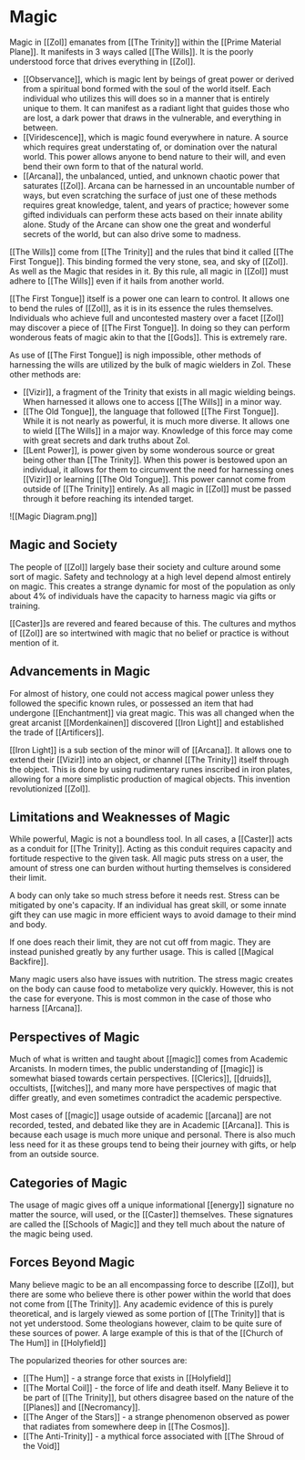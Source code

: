 # Magic
Magic in [[Zol]] emanates from [[The Trinity]] within the [[Prime Material Plane]]. It manifests in 3 ways called [[The Wills]]. It is the poorly understood force that drives everything in [[Zol]].

- [[Observance]], which is magic lent by beings of great power or derived from a spiritual bond formed with the soul of the world itself. Each individual who utilizes this will does so in a manner that is entirely unique to them. It can manifest as a radiant light that guides those who are lost, a dark power that draws in the vulnerable, and everything in between.
- [[Viridescence]], which is magic found everywhere in nature. A source which requires great understating of, or domination over the natural world. This power allows anyone to bend nature to their will, and even bend their own form to that of the natural world.
- [[Arcana]], the unbalanced, untied, and unknown chaotic power that saturates [[Zol]]. Arcana can be harnessed in an uncountable number of ways, but even scratching the surface of just one of these methods requires great knowledge, talent, and years of practice; however some gifted individuals can perform these acts based on their innate ability alone. Study of the Arcane can show one the great and wonderful secrets of the world, but can also drive some to madness.

[[The Wills]] come from [[The Trinity]] and the rules that bind it called [[The First Tongue]]. This binding formed the very stone, sea, and sky of [[Zol]]. As well as the Magic that resides in it. By this rule, all magic in [[Zol]] must adhere to [[The Wills]] even if it hails from another world.

[[The First Tongue]] itself is a power one can learn to control. It allows one to bend the rules of [[Zol]], as it is in its essence the rules themselves. Individuals who achieve full and uncontested mastery over a facet [[Zol]] may discover a piece of [[The First Tongue]]. In doing so they can perform wonderous feats of magic akin to that the [[Gods]]. This is extremely rare.

As use of [[The First Tongue]] is nigh impossible, other methods of harnessing the wills are utilized by the bulk of magic wielders in Zol. These other methods are:
- [[Vizir]], a fragment of the Trinity that exists in all magic wielding beings. When harnessed it allows one to access [[The Wills]] in a minor way.
- [[The Old Tongue]], the language that followed [[The First Tongue]]. While it is not nearly as powerful, it is much more diverse. It allows one to wield [[The Wills]] in a major way. Knowledge of this force may come with great secrets and dark truths about Zol.
- [[Lent Power]], is power given by some wonderous source or great being other than [[The Trinity]]. When this power is bestowed upon an individual, it allows for them to circumvent the need for harnessing ones [[Vizir]] or learning [[The Old Tongue]]. This power cannot come from outside of [[The Trinity]] entirely. As all magic in [[Zol]] must be passed through it before reaching its intended target.

![[Magic Diagram.png]]

## Magic and Society
The people of [[Zol]] largely base their society and culture around some sort of magic. Safety and technology at a high level depend almost entirely on magic. This creates a strange dynamic for most of the population as only about 4% of individuals have the capacity to harness magic via gifts or training.

[[Caster]]s are revered and feared because of this. The cultures and mythos of [[Zol]] are so intertwined with magic that no belief or practice is without mention of it.

## Advancements in Magic
For almost of history, one could not access magical power unless they followed the specific known rules, or possessed an item that had undergone [[Enchantment]] via great magic. This was all changed when the great arcanist [[Mordenkainen]] discovered [[Iron Light]] and established the trade of [[Artificers]].

[[Iron Light]] is a sub section of the minor will of [[Arcana]]. It allows one to extend their [[Vizir]] into an object, or channel [[The Trinity]] itself through the object. This is done by using rudimentary runes inscribed in iron plates, allowing for a more simplistic production of magical objects. This invention revolutionized [[Zol]].

## Limitations and Weaknesses of Magic
While powerful, Magic is not a boundless tool. In all cases, a [[Caster]] acts as a conduit for [[The Trinity]]. Acting as this conduit requires capacity and fortitude respective to the given task. All magic puts stress on a user, the amount of stress one can burden without hurting themselves is considered their limit. 

A body can only take so much stress before it needs rest. Stress can be mitigated by one's capacity. If an individual has great skill, or some innate gift they can use magic in more efficient ways to avoid damage to their mind and body.

If one does reach their limit, they are not cut off from magic. They are instead punished greatly by any further usage. This is called [[Magical Backfire]].

Many magic users also have issues with nutrition. The stress magic creates on the body can cause food to metabolize very quickly. However, this is not the case for everyone. This is most common in the case of those who harness [[Arcana]].

## Perspectives of Magic
Much of what is written and taught about [[magic]] comes from Academic Arcanists. In modern times, the public understanding of [[magic]] is somewhat biased towards certain perspectives. [[Clerics]], [[druids]], occultists, [[witches]], and many more have perspectives of magic that differ greatly, and even sometimes contradict the academic perspective. 

Most cases of [[magic]] usage outside of academic [[arcana]] are not recorded, tested, and debated like they are in Academic [[Arcana]]. This is because each usage is much more unique and personal. There is also much less need for it as these groups tend to being their journey with gifts, or help from an outside source.

## Categories of Magic
The usage of magic gives off a unique informational [[energy]] signature no matter the source, will used, or the [[Caster]] themselves. These signatures are called the [[Schools of Magic]] and they tell much about the nature of the magic being used.

## Forces Beyond Magic
Many believe magic to be an all encompassing force to describe [[Zol]], but there are some who believe there is other power within the world that does not come from [[The Trinity]]. Any academic evidence of this is purely theoretical, and is largely viewed as some portion of [[The Trinity]] that is not yet understood. Some theologians however, claim to be quite sure of these sources of power. A large example of this is that of the [[Church of The Hum]] in [[Holyfield]]

The popularized theories for other sources are:
- [[The Hum]] - a strange force that exists in [[Holyfield]]
- [[The Mortal Coil]] - the force of life and death itself. Many Believe it to be part of [[The Trinity]], but others disagree based on the nature of the [[Planes]] and [[Necromancy]].
- [[The Anger of the Stars]] - a strange phenomenon observed as power that radiates from somewhere deep in [[The Cosmos]].
- [[The Anti-Trinity]] - a mythical force associated with [[The Shroud of the Void]]